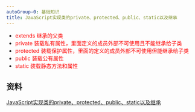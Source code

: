 ```yaml
---
autoGroup-0: 基础知识
title: JavaScript实现类的private、protected、public、static以及继承
---
```


- <span style="color: red">extends 继承的父类</span>
- <span style="color: red">private 装载私有属性，里面定义的成员外部不可使用且不能继承给子类</span>
- <span style="color: red">protected 装载保护属性，里面的定义的成员外部不可使用但能继承给子类</span>
- <span style="color: red">public 装载公有属性</span>
- <span style="color: red">static 装载静态方法和属性</span>

## 资料
[JavaScript实现类的private、protected、public、static以及继承](https://www.cnblogs.com/slgkaifa/p/7375295.html)